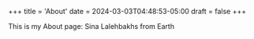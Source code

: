 +++
title = 'About'
date = 2024-03-03T04:48:53-05:00
draft = false
+++


This is my About page: Sina Lalehbakhs from Earth

